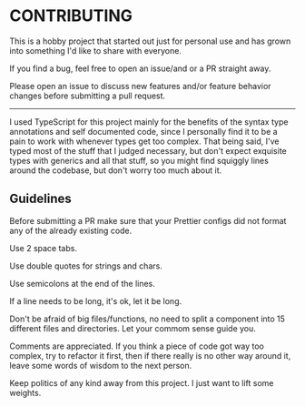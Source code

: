# CONTRIBUTING

This is a hobby project that started out just for personal use and has grown into something I'd like to share with everyone.

If you find a bug, feel free to open an issue/and or a PR straight away.

Please open an issue to discuss new features and/or feature behavior changes before submitting a pull request.

---

I used TypeScript for this project mainly for the benefits of the syntax type annotations and self documented code, since I personally find it to be a pain to work with whenever types get too complex. That being said, I've typed most of the stuff that I judged necessary, but don't expect exquisite types with generics and all that stuff, so you might find squiggly lines around the codebase, but don't worry too much about it.

## Guidelines

Before submitting a PR make sure that your Prettier configs did not format any of the already existing code.

Use 2 space tabs.

Use double quotes for strings and chars.

Use semicolons at the end of the lines.

If a line needs to be long, it's ok, let it be long.

Don't be afraid of big files/functions, no need to split a component into 15 different files and directories. Let your commom sense guide you.

Comments are appreciated. If you think a piece of code got way too complex, try to refactor it first, then if there really is no other way around it, leave some words of wisdom to the next person.

Keep politics of any kind away from this project. I just want to lift some weights.
